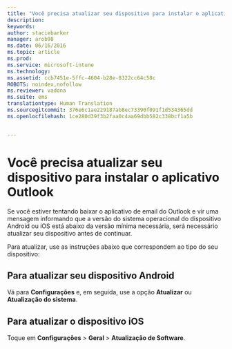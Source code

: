 ```yaml
---
title: "Você precisa atualizar seu dispositivo para instalar o aplicativo Outlook | Microsoft Intune"
description: 
keywords: 
author: staciebarker
manager: arob98
ms.date: 06/16/2016
ms.topic: article
ms.prod: 
ms.service: microsoft-intune
ms.technology: 
ms.assetid: ccb7451e-5ffc-4604-b28e-8322cc64c58c
ROBOTS: noindex,nofollow
ms.reviewer: vadona
ms.suite: ems
translationtype: Human Translation
ms.sourcegitcommit: 376e6c1ae229187ab8ec73390f091f1d534365dd
ms.openlocfilehash: 1ce280d39f3b2faa0c4aa69dbb582c338bcf1a5b


---
```


# Você precisa atualizar seu dispositivo para instalar o aplicativo Outlook

Se você estiver tentando baixar o aplicativo de email do Outlook e vir uma mensagem informando que a versão do sistema operacional do dispositivo Android ou iOS está abaixo da versão mínima necessária, será necessário atualizar seu dispositivo antes de continuar. 

Para atualizar, use as instruções abaixo que correspondem ao tipo do seu dispositivo:

## Para atualizar seu dispositivo Android
Vá para **Configurações** e, em seguida, use a opção **Atualizar** ou **Atualização do sistema**.

## Para atualizar o dispositivo iOS
Toque em **Configurações** &gt; **Geral** &gt; **Atualização de Software**.




<!--HONumber=Jul16_HO3-->


